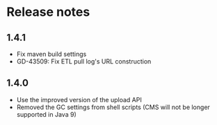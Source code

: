 # Release notes

## 1.4.1

* Fix maven build settings
* GD-43509: Fix ETL pull log's URL construction

## 1.4.0

* Use the improved version of the upload API
* Removed the GC settings from shell scripts (CMS will not be longer supported in Java 9)
